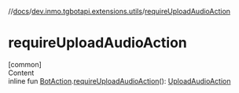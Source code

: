 //[docs](../../index.md)/[dev.inmo.tgbotapi.extensions.utils](index.md)/[requireUploadAudioAction](require-upload-audio-action.md)



# requireUploadAudioAction  
[common]  
Content  
inline fun [BotAction](../dev.inmo.tgbotapi.types.actions/-bot-action/index.md).[requireUploadAudioAction](require-upload-audio-action.md)(): [UploadAudioAction](../dev.inmo.tgbotapi.types.actions/-upload-audio-action/index.md)  



